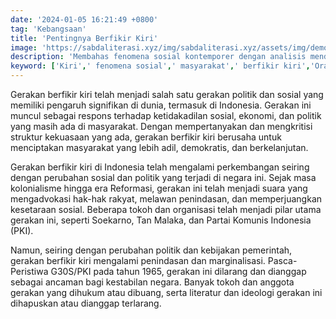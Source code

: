 ```yaml
---
date: '2024-01-05 16:21:49 +0800'
tag: 'Kebangsaan'
title: 'Pentingnya Berfikir Kiri'
image: 'https://sabdaliterasi.xyz/img/sabdaliterasi.xyz/assets/img/demonstration-301529_1280.jpg'
description: 'Membahas fenomena sosial kontemporer dengan analisis mendalam, mengajak pembaca untuk merenung dan berdialog secara kritis.'
keyword: ['Kiri',' fenomena sosial',' masyarakat',' berfikir kiri','Orang kiri']
---
```

<p>Gerakan berfikir kiri telah menjadi salah satu gerakan politik dan sosial yang memiliki pengaruh signifikan di dunia, termasuk di Indonesia. Gerakan ini muncul sebagai respons terhadap ketidakadilan sosial, ekonomi, dan politik yang masih ada di masyarakat. Dengan mempertanyakan dan mengkritisi struktur kekuasaan yang ada, gerakan berfikir kiri berusaha untuk menciptakan masyarakat yang lebih adil, demokratis, dan berkelanjutan.</p><p>Gerakan berfikir kiri di Indonesia telah mengalami perkembangan seiring dengan perubahan sosial dan politik yang terjadi di negara ini. Sejak masa kolonialisme hingga era Reformasi, gerakan ini telah menjadi suara yang mengadvokasi hak-hak rakyat, melawan penindasan, dan memperjuangkan kesetaraan sosial. Beberapa tokoh dan organisasi telah menjadi pilar utama gerakan ini, seperti Soekarno, Tan Malaka, dan Partai Komunis Indonesia (PKI).</p><p>Namun, seiring dengan perubahan politik dan kebijakan pemerintah, gerakan berfikir kiri mengalami penindasan dan marginalisasi. Pasca-Peristiwa G30S/PKI pada tahun 1965, gerakan ini dilarang dan dianggap sebagai ancaman bagi kestabilan negara. Banyak tokoh dan anggota gerakan yang dihukum atau dibuang, serta literatur dan ideologi gerakan ini dihapuskan atau dianggap terlarang.</p>
